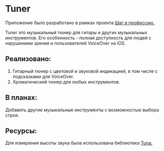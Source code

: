# Tuner
Приложение было разработано в рамках проекта [Шаг в профессию.](https://fond-deystvuy.ru/profi-step)

 Tuner это музыкальный тюнер для гитары и других музыкальных инструментов. Его особенность - полная доступность для людей с нарушением зрения и пользователей VoiceOver на iOS.

## Реализовано:

 1. Гитарный тюнер с цветовой и звуковой 
индикацией, в том числе с подсказками для VoiceOver.
2. Хроматический тюнер для любых инструментов.

## В планах:
Добавить другие  музыкальные инструменты с возможностью выбора строя.

## Ресурсы:
Для измерения высоты звука была использована библиотека [Tuna.](https://github.com/alladinian/Tuna)


